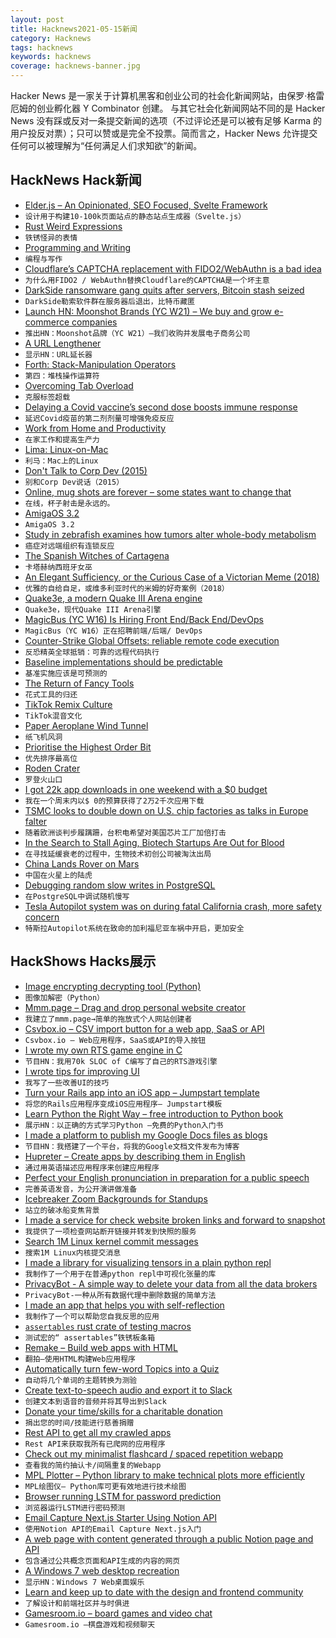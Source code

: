 ```yaml
---
layout: post
title: Hacknews2021-05-15新闻
category: Hacknews
tags: hacknews
keywords: hacknews
coverage: hacknews-banner.jpg
---
```


Hacker News 是一家关于计算机黑客和创业公司的社会化新闻网站，由保罗·格雷厄姆的创业孵化器 Y Combinator 创建。
与其它社会化新闻网站不同的是 Hacker News 没有踩或反对一条提交新闻的选项（不过评论还是可以被有足够 Karma 的用户投反对票）；只可以赞或是完全不投票。简而言之，Hacker News 允许提交任何可以被理解为“任何满足人们求知欲”的新闻。

## HackNews Hack新闻


- [Elder.js – An Opinionated, SEO Focused, Svelte Framework](https://elderguide.com/tech/elderjs/)
- `设计用于构建10-100k页面站点的静态站点生成器（Svelte.js）`
- [Rust Weird Expressions](https://github.com/rust-lang/rust/blob/master/src/test/ui/weird-exprs.rs)
- `铁锈怪异的表情`
- [Programming and Writing](http://antirez.com/news/135)
- `编程与写作`
- [Cloudflare’s CAPTCHA replacement with FIDO2/WebAuthn is a bad idea](https://herrjemand.medium.com/why-cloudflares-captcha-replacement-with-fido2-webauthn-is-a-really-bad-idea-d5487f6c7566)
- `为什么用FIDO2 / WebAuthn替换Cloudflare的CAPTCHA是一个坏主意`
- [DarkSide ransomware gang quits after servers, Bitcoin stash seized](https://krebsonsecurity.com/2021/05/darkside-ransomware-gang-quits-after-servers-bitcoin-stash-seized/)
- `DarkSide勒索软件群在服务器后退出，比特币藏匿`
- [Launch HN: Moonshot Brands (YC W21) – We buy and grow e-commerce companies](item?id=27154309)
- `推出HN：Moonshot品牌（YC W21）–我们收购并发展电子商务公司`
- [A URL Lengthener](https://aaa.aaaaaaaaaaaaaaaaaaaaaaaaaaaaaaaaaaaaaaaaaaaaaaaaaaaaaaaa.com/)
- `显示HN：URL延长器`
- [Forth: Stack-Manipulation Operators](https://www.forth.com/starting-forth/2-stack-manipulation-operators-arithmetic/)
- `第四：堆栈操作运算符`
- [Overcoming Tab Overload](https://www.scs.cmu.edu/news/overcoming-tab-overload)
- `克服标签超载`
- [Delaying a Covid vaccine’s second dose boosts immune response](https://www.nature.com/articles/d41586-021-01299-y)
- `延迟Covid疫苗的第二剂剂量可增强免疫反应`
- [Work from Home and Productivity](https://bfi.uchicago.edu/working-paper/2021-56/)
- `在家工作和提高生产力`
- [Lima: Linux-on-Mac](https://github.com/AkihiroSuda/lima/tree/master)
- `利马：Mac上的Linux`
- [Don't Talk to Corp Dev (2015)](http://www.paulgraham.com/corpdev.html)
- `别和Corp Dev说话（2015）`
- [Online, mug shots are forever – some states want to change that](https://news.yahoo.com/online-mug-shots-forever-states-181700675.html)
- `在线，杯子射击是永远的。`
- [AmigaOS 3.2](https://www.hyperion-entertainment.com/)
- `AmigaOS 3.2`
- [Study in zebrafish examines how tumors alter whole-body metabolism](https://source.wustl.edu/2021/05/cancer-has-ripple-effect-on-distant-tissues/)
- `癌症对远端组织有连锁反应`
- [The Spanish Witches of Cartagena](https://www.historytoday.com/miscellanies/spanish-witches-cartagena)
- `卡塔赫纳西班牙女巫`
- [An Elegant Sufficiency, or the Curious Case of a Victorian Meme (2018)](https://blogs.bl.uk/sound-and-vision/2018/04/an-elegant-sufficiency-or-the-curious-case-of-a-victorian-meme.html)
- `优雅的自给自足，或维多利亚时代的米姆的好奇案例（2018）`
- [Quake3e, a modern Quake III Arena engine](https://github.com/ec-/Quake3e)
- `Quake3e，现代Quake III Arena引擎`
- [MagicBus (YC W16) Is Hiring Front End/Back End/DevOps](item?id=27159629)
- `MagicBus（YC W16）正在招聘前端/后端/ DevOps`
- [Counter-Strike Global Offsets: reliable remote code execution](https://secret.club/2021/05/13/source-engine-rce-join.html)
- `反恐精英全球抵销：可靠的远程代码执行`
- [Baseline implementations should be predictable](https://pvk.ca/Blog/2021/05/14/baseline-implementations-should-be-predictable/)
- `基准实施应该是可预测的`
- [The Return of Fancy Tools](https://macwright.com/2021/03/16/return-of-fancy-tools.html)
- `花式工具的归还`
- [TikTok Remix Culture](https://twitter.com/Iameaschris/status/1391207396979007488)
- `TikTok混音文化`
- [Paper Aeroplane Wind Tunnel](http://jellyandmarshmallows.co.uk/blog/projects/paper-aeroplane-wind-tunnel/)
- `纸飞机风洞`
- [Prioritise the Highest Order Bit](https://commoncog.com/blog/highest-order-bit/)
- `优先排序最高位`
- [Roden Crater](https://rodencrater.com/)
- `罗登火山口`
- [I got 22k app downloads in one weekend with a $0 budget](https://jerseyfonseca.com/blogs/wewatchgrowth)
- `我在一个周末内以$ 0的预算获得了2万2千次应用下载`
- [TSMC looks to double down on U.S. chip factories as talks in Europe falter](https://www.reuters.com/technology/exclusive-tsmc-looks-double-down-us-chip-factories-talks-europe-falter-2021-05-14/)
- `随着欧洲谈判步履蹒跚，台积电希望对美国芯片工厂加倍打击`
- [In the Search to Stall Aging, Biotech Startups Are Out for Blood](https://www.smithsonianmag.com/innovation/in-search-to-stall-aging-biotech-startups-are-out-for-blood-180977728/)
- `在寻找延缓衰老的过程中，生物技术初创公司被淘汰出局`
- [China Lands Rover on Mars](https://www.bbc.com/news/science-environment-57122914)
- `中国在火星上的陆虎`
- [Debugging random slow writes in PostgreSQL](https://iamsafts.com/posts/postgres-gin-performance/)
- `在PostgreSQL中调试随机慢写`
- [Tesla Autopilot system was on during fatal California crash, more safety concern](https://www.washingtonpost.com/technology/2021/05/14/tesla-california-autopilot-crash/)
- `特斯拉Autopilot系统在致命的加利福尼亚车祸中开启，更加安全`


## HackShows Hacks展示

- [ Image encrypting decrypting tool (Python)](https://github.com/s3nh/img-cryptor)
- `图像加解密（Python）`
- [ Mmm.page – Drag and drop personal website creator](https://build.mmm.page)
- `我建立了mmm.page→简单的拖放式个人网站创建者`
- [ Csvbox.io – CSV import button for a web app, SaaS or API](https://csvbox.io)
- `Csvbox.io – Web应用程序，SaaS或API的导入按钮`
- [ I wrote my own RTS game engine in C](https://github.com/eduard-permyakov/permafrost-engine)
- `节目HN：我用70k SLOC of C编写了自己的RTS游戏引擎`
- [ I wrote tips for improving UI](https://fifty.user-interface.io/)
- `我写了一些改善UI的技巧`
- [ Turn your Rails app into an iOS app – Jumpstart template](https://jumpstartrails.com/ios)
- `将您的Rails应用程序变成iOS应用程序– Jumpstart模板`
- [ Learn Python the Right Way – free introduction to Python book](https://learnpythontherightway.com)
- `展示HN：以正确的方式学习Python –免费的Python入门书`
- [ I made a platform to publish my Google Docs files as blogs](https://hexo.press)
- `节目HN：我搭建了一个平台，将我的Google文档文件发布为博客`
- [ Hupreter – Create apps by describing them in English](item?id=27142897)
- `通过用英语描述应用程序来创建应用程序`
- [ Perfect your English pronunciation in preparation for a public speech](https://recognizedpronunciation.com)
- `完善英语发音，为公开演讲做准备`
- [ Icebreaker Zoom Backgrounds for Standups](https://www.bored.social/icebreaker-zoom-backgrounds)
- `站立的破冰船变焦背景`
- [ I made a service for check website broken links and forward to snapshot](https://urlfreezer.com)
- `我提供了一项检查网站断开链接并转发到快照的服务`
- [ Search 1M Linux kernel commit messages](https://linux-commits-search.typesense.org/)
- `搜索1M Linux内核提交消息`
- [ I made a library for visualizing tensors in a plain python repl](https://github.com/shawwn/sparkvis)
- `我制作了一个用于在普通python repl中可视化张量的库`
- [ PrivacyBot - A simple way to delete your data from all the data brokers](https://privacybot.io/)
- `PrivacyBot-一种从所有数据代理中删除数据的简单方法`
- [ I made an app that helps you with self-reflection](item?id=27146742)
- `我制作了一个可以帮助您自我反思的应用`
- [ `assertables` rust crate of testing macros](https://github.com/sixarm/assertables-rust-crate)
- `测试宏的“ assertables”铁锈板条箱`
- [ Remake – Build web apps with HTML](https://remaketheweb.com/)
- `翻拍–使用HTML构建Web应用程序`
- [ Automatically turn few-word Topics into a Quiz](https://www.revision.ai/quiz?v)
- `自动将几个单词的主题转换为测验`
- [ Create text-to-speech audio and export it to Slack](https://docs.api.audio/docs/create-an-audio-message-and-share-it-on-slack)
- `创建文本到语音的音频并将其导出到Slack`
- [ Donate your time/skills for a charitable donation](https://onehumanrace.io)
- `捐出您的时间/技能进行慈善捐赠`
- [ Rest API to get all my crawled apps](https://ideasfilter.com/?page=api)
- `Rest API来获取我所有已爬网的应用程序`
- [ Check out my minimalist flashcard / spaced repetition webapp](https://memordo.com/m/123)
- `查看我的简约抽认卡/间隔重复的Webapp`
- [ MPL Plotter – Python library to make technical plots more efficiently](https://github.com/antonlopezr/mpl_plotter)
- `MPL绘图仪– Python库可更有效地进行技术绘图`
- [ Browser running LSTM for password prediction](https://www.qwertycards.com/passwords/passwords.html)
- `浏览器运行LSTM进行密码预测`
- [ Email Capture Next.js Starter Using Notion API](https://github.com/btahir/notion-capture)
- `使用Notion API的Email Capture Next.js入门`
- [ A web page with content generated through a public Notion page and API](https://series.slice.so/playground)
- `包含通过公共概念页面和API生成的内容的网页`
- [ A Windows 7 web desktop recreation](https://desk.glitchy.website)
- `显示HN：Windows 7 Web桌面娱乐`
- [ Learn and keep up to date with the design and frontend community](https://getmabel.app/)
- `了解设计和前端社区并与时俱进`
- [ Gamesroom.io – board games and video chat](https://gamesroom.io)
- `Gamesroom.io –棋盘游戏和视频聊天`

